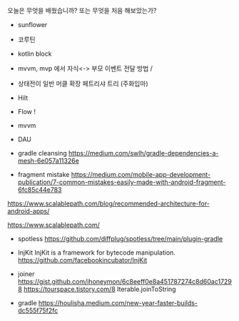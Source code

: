 
오늘은  무엇을  배웠습니까? 또는  무엇을 처음 해보았는가?

- sunflower

- 코루틴
- kotlin block
- mvvm, mvp 에서 자식<-> 부모 이벤트 전달 방법 / 
- 상태전이 일반 머클 확장 페트리샤 트리 (주화입마)
- Hilt
- Flow !
- mvvm

- DAU

- gradle cleansing 
https://medium.com/swlh/gradle-dependencies-a-mesh-6e057a11326e

- fragment mistake
https://medium.com/mobile-app-development-publication/7-common-mistakes-easily-made-with-android-fragment-6fc85c44e783


https://www.scalablepath.com/blog/recommended-architecture-for-android-apps/

https://www.scalablepath.com/


- spotless
https://github.com/diffplug/spotless/tree/main/plugin-gradle

- InjKit
InjKit is a framework for bytecode manipulation.
https://github.com/facebookincubator/InjKit


- joiner
https://gist.github.com/ihoneymon/6c8eeff0e8a451787274c8d60ac17298
https://tourspace.tistory.com/8
Iterable<T>.joinToString


- gradle
https://houlisha.medium.com/new-year-faster-builds-dc555f75f2fc
<!--stackedit_data:
eyJoaXN0b3J5IjpbLTgzMzk4MTk0LDcyOTMyNTgyNSwtMTkyNj
UwNTA2LC0xMTI2NTcwMDM0LC04MjIxODYyMTAsLTE3MjIxMTk0
MzIsMTk0NjU4Nzk0LDE5NDI3MTk5MDcsLTM1MDUyNzg3M119
-->